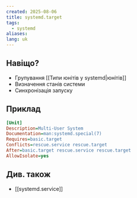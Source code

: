 ```yaml
---
created: 2025-08-06
title: systemd.target
tags:
  - systemd
aliases: 
lang: uk
---
```


## Навіщо?

- Групування [[Типи юнітів у systemd|юнітів]]
- Визначення станів системи
- Синхронізація запуску

## Приклад

```ini
[Unit]
Description=Multi-User System
Documentation=man:systemd.special(7)
Requires=basic.target
Conflicts=rescue.service rescue.target
After=basic.target rescue.service rescue.target
AllowIsolate=yes
```

## Див. також

- [[systemd.service]]